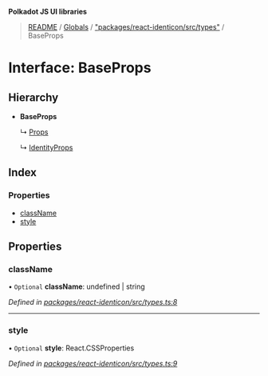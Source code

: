**Polkadot JS UI libraries**

> [README](../README.md) / [Globals](../globals.md) / ["packages/react-identicon/src/types"](../modules/_packages_react_identicon_src_types_.md) / BaseProps

# Interface: BaseProps

## Hierarchy

* **BaseProps**

  ↳ [Props](_packages_react_identicon_src_types_.props.md)

  ↳ [IdentityProps](_packages_react_identicon_src_types_.identityprops.md)

## Index

### Properties

* [className](_packages_react_identicon_src_types_.baseprops.md#classname)
* [style](_packages_react_identicon_src_types_.baseprops.md#style)

## Properties

### className

• `Optional` **className**: undefined \| string

*Defined in [packages/react-identicon/src/types.ts:8](https://github.com/polkadot-js/ui/blob/fea7424a/packages/react-identicon/src/types.ts#L8)*

___

### style

• `Optional` **style**: React.CSSProperties

*Defined in [packages/react-identicon/src/types.ts:9](https://github.com/polkadot-js/ui/blob/fea7424a/packages/react-identicon/src/types.ts#L9)*
